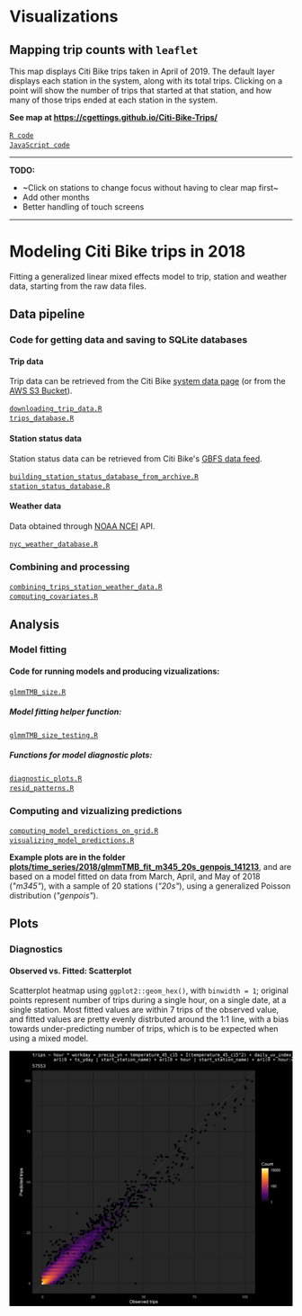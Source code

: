 
# Visualizations

## Mapping trip counts with `leaflet`

This map displays Citi Bike trips taken in April of 2019. The default layer displays each station in the system, along with its total trips. Clicking on a point will show the number of trips that started at that station, and how many of those trips ended at each station in the system.

**See map at https://cgettings.github.io/Citi-Bike-Trips/**

[`R code`](code/station_trips_leaflet.R)  
[`JavaScript code`](code/js/add_station_group_on_click.js)  

---
**TODO:**

* ~Click on stations to change focus without having to clear map first~
* Add other months
* Better handling of touch screens
---

# Modeling Citi Bike trips in 2018

Fitting a generalized linear mixed effects model to trip, station and weather data, starting from the raw data files.

## Data pipeline

### Code for getting data and saving to SQLite databases

#### Trip data

Trip data can be retrieved from the Citi Bike [system data page](https://www.citibikenyc.com/system-data) (or from the [AWS S3 Bucket](https://s3.amazonaws.com/tripdata/index.html)).

[`downloading_trip_data.R`](code/downloading_trip_data.R)  
[`trips_database.R`](code/trips_database.R)  

#### Station status data

Station status data can be retrieved from Citi Bike's [GBFS data feed](https://gbfs.citibikenyc.com/gbfs/en/station_status.json).

[`building_station_status_database_from_archive.R`](code/building_station_status_database_from_archive.R)  
[`station_status_database.R`](code/station_status_database.R)  

#### Weather data

Data obtained through [NOAA NCEI](https://www.ncei.noaa.gov/) API.

[`nyc_weather_database.R`](code/nyc_weather_database.R)  

### Combining and processing

[`combining_trips_station_weather_data.R`](code/combining_trips_station_weather_data.R)  
[`computing_covariates.R`](code/computing_covariates.R)  

## Analysis

### Model fitting

#### Code for running models and producing vizualizations:

[`glmmTMB_size.R`](code/glmmTMB_size.R)  

##### Model fitting helper function:

[`glmmTMB_size_testing.R`](code/functions/glmmTMB_size_testing.R)  

##### Functions for model diagnostic plots:

[`diagnostic_plots.R`](code/functions/diagnostic_plots.R)  
[`resid_patterns.R`](code/functions/resid_patterns.R)  

### Computing and vizualizing predictions

[`computing_model_predictions_on_grid.R`](code/computing_model_predictions_on_grid.R)  
[`visualizing_model_predictions.R`](code/visualizing_model_predictions.R)  

**Example plots are in the folder [plots/time_series/2018/glmmTMB_fit_m345_20s_genpois_141213](plots/time_series/2018/glmmTMB_fit_m345_20s_genpois_141213)**, and are based on a model fitted on data from March, April, and May of 2018 (*"m345"*), with a sample of 20 stations (*"20s"*), using a generalized Poisson distribution (*"genpois"*).

## Plots

### Diagnostics

#### Observed vs. Fitted: Scatterplot

Scatterplot heatmap using `ggplot2::geom_hex()`, with `binwidth = 1`; original points represent number of trips during a single hour, on a single date, at a single station. Most fitted values are within 7 trips of the observed value, and fitted values are pretty evenly distrbuted around the 1:1 line, with a bias towards under-predicting number of trips, which is to be expected when using a mixed model.

![](plots/time_series/2018/glmmTMB_fit_m345_20s_genpois_141213/glmmTMB_fit_m345_20s_genpois_141213_fitted_heatmap.png)  

